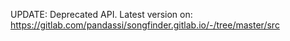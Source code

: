 UPDATE: Deprecated API. Latest version on: https://gitlab.com/pandassi/songfinder.gitlab.io/-/tree/master/src
